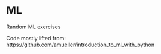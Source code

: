 # ML
Random ML exercises

Code mostly lifted from: https://github.com/amueller/introduction_to_ml_with_python
